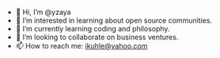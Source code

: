 - 👋 Hi, I’m @yzaya
- 👀 I’m interested in learning about open source communities.
- 🌱 I’m currently learning coding and philosophy. 
- 💞️ I’m looking to collaborate on business ventures.
- 📫 How to reach me: ikuhle@yahoo.com

<!---
yzaya/yzaya is a ✨ special ✨ repository because its `README.md` (this file) appears on your GitHub profile.
You can click the Preview link to take a look at your changes.
--->
